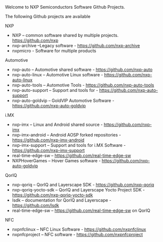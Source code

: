 Welcome to NXP Semiconductors Software Github Projects.

The following Github projects are available

NXP
- NXP – common software shared by multiple projects.  https://github.com/nxp
- nxp-archive –Legacy software - https://github.com/nxp-archive
- nxpmicro - Software for multiple products

Automotive
- nxp-auto – Automotive shared software - https://github.com/nxp-auto
- nxp-auto-linux – Automotive Linux software - https://github.com/nxp-auto-linux
- nxp-auto-tools – Automotive Tools - https://github.com/nxp-auto-tools
- nxp-auto-support – Support and tools for - https://github.com/nxp-auto-support
- nxp-auto-goldvip – GoldVIP Automotive Software - https://github.com/nxp-auto-goldvip

i.MX
- nxp-imx – Linux and Android shared source - https://github.com/nxp-imx
- nxp-imx-android – Android AOSP forked repositories - https://github.com/nxp-imx-android
- nxp-imx-support – Support and tools for i.MX Software - https://github.com/nxp-imx-support
- real-time-edge-sw – https://github.com/real-time-edge-sw
- NXPHoverGames – Hover Games software - https://github.com/nxp-auto-goldvip

QorIQ
- nxp-qoriq – QorIQ and Layerscape SDK - https://github.com/nxp-qoriq
- nxp-qoriq-yocto-sdk – QorIQ and Layerscape Yocto Project SDK - https://github.com/nxp-qoriq-yocto-sdk
- lsdk – documentation for QorIQ and Layerscape  - https://github.com/lsdk
- real-time-edge-sw – https://github.com/real-time-edge-sw on QorIQ

NFC
- nxpnfclinux – NFC Linux Software - https://github.com/nxpnfclinux
- nxpnfcproject – NFC software - https://github.com/nxpnfcproject

